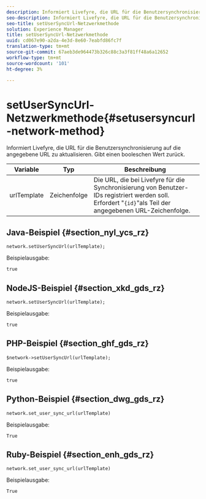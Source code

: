 ```yaml
---
description: Informiert Livefyre, die URL für die Benutzersynchronisierung auf die angegebene URL zu aktualisieren. Gibt einen booleschen Wert zurück.
seo-description: Informiert Livefyre, die URL für die Benutzersynchronisierung auf die angegebene URL zu aktualisieren. Gibt einen booleschen Wert zurück.
seo-title: setUserSyncUrl-Netzwerkmethode
solution: Experience Manager
title: setUserSyncUrl-Netzwerkmethode
uuid: cd067e90-a2da-4e3d-8e60-7eabfd86fc7f
translation-type: tm+mt
source-git-commit: 67aeb3de964473b326c88c3a3f81ff48a6a12652
workflow-type: tm+mt
source-wordcount: '101'
ht-degree: 3%

---
```



# setUserSyncUrl-Netzwerkmethode{#setusersyncurl-network-method}

Informiert Livefyre, die URL für die Benutzersynchronisierung auf die angegebene URL zu aktualisieren. Gibt einen booleschen Wert zurück.

| Variable | Typ | Beschreibung |
|--- |--- |--- |
| urlTemplate | Zeichenfolge | Die URL, die bei Livefyre für die Synchronisierung von Benutzer-IDs registriert werden soll. Erfordert &quot;`{id}`&quot;als Teil der angegebenen URL-Zeichenfolge. |

## Java-Beispiel {#section_nyl_ycs_rz}

```
network.setUserSyncUrl(urlTemplate); 
```

Beispielausgabe:

```
true
```

## NodeJS-Beispiel {#section_xkd_gds_rz}

```
network.setUserSyncUrl(urlTemplate); 
```

Beispielausgabe:

```
true
```

## PHP-Beispiel {#section_ghf_gds_rz}

```
$network->setUserSyncUrl(urlTemplate); 
```

Beispielausgabe:

```
true
```

## Python-Beispiel {#section_dwg_gds_rz}

```
network.set_user_sync_url(urlTemplate) 
```

Beispielausgabe:

```
True
```

## Ruby-Beispiel {#section_enh_gds_rz}

```
network.set_user_sync_url(urlTemplate) 
```

Beispielausgabe:

```
True
```
